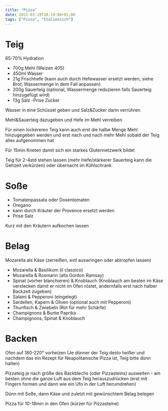 ```yaml
---
title: "Pizza"
date: 2021-03-19T18:19:04+01:00
tags: ["Pizza", "Italienisch"]
---
```


Teig
============ 

65-70% Hydration

- 700g Mehl (Weizen 405)
- 450ml Wasser
- 21g Frischhefe (kann auch durch Hefewasser ersetzt werden, siehe *Brot*; Wassermenge in dem Fall anpassen)
- 200g Sauerteig (optional, Wassermenge reduzieren falls Sauerteig hinzugefügt wird)
- 13g Salz
-Prise Zucker

Wasser in eine Schüssel geben und Salz&Zucker darin verrühren

Mehl&Sauerteig dazugeben und Hefe im Mehl verreiben

Für einen lockereren Teig kann auch erst die halbe Menge Mehl hinzugegeben werden und erst nach und nach mehr Mehl sobald der Teig alles aufgenommen hat

Für 15min Kneten damit sich ein starkes Glutennetzwerk bildet

Teig für 2-4std stehen lassen (mehr Hefe/stärkerer Sauerteig kann die Gehzeit verkürzen) oder übernacht im Kühlschrank


Soße
============
 
- Tomatenpassata oder Dosentomaten
- Oregano
- kann durch Kräuter der Provence ersetzt werden
- Prise Salz

Kurz mit den Kräutern aufkochen lassen

Belag
============ 

Mozarella als Käse (zerreißen, evtl auswringen oder abtropfen lassen)

- Mozarella & Basilikum (il classico)
- Mozarella & Rosmarin (alla Gordon Ramsay)
- Spinat (vorher blanchieren) & Knoblauch (Knoblauch am besten im Käse verstecken damit er nicht im Ofen röstet, andernfalls erst nach halber Backzeit zugeben)
- Salami & Pepperoni (eingelegt)
- Sardellen, Kapern & Oliven (optional auch mit Pepperoni)
- Thunfisch & Zwiebeln (Rot für mehr Schärfe)
- Champignons & Bunte Paprika
- Champignons, Spinat & Knoblauch



Backen
============ 

Ofen auf 180-220° vorheizen (Je dünner der Teig desto heißer und nachdem das ein Rezept für Neapolitanische Pizza ist, Teig bitte dünn halten)

Pizzateig je nach größe des Backblechs (oder Pizzasteins) ausweiten - am besten ohne die ganze Luft aus dem Teig herauszudrücken (erst mit Fingern formen und dann wie ein Ufo in der Luft herumdrehen)

Dünn mit Soße, dann Käse und zuletzt mit gewünschtem Belag belegen

Pizza für 10-18min in den Ofen (kürzer für Pizzasteine)


